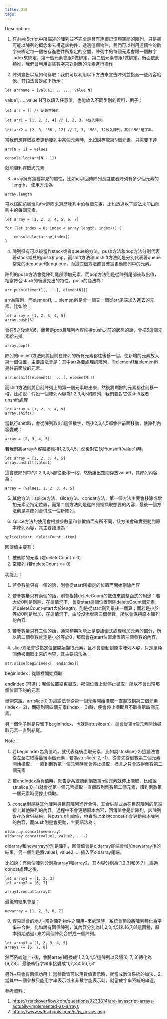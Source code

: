 ```yaml
---
title: U18
tags:
---
```


Description:
1. 在JavaScript中所描述的陣列並不完全是具有連續記憶體空間的陣列，只是盡可能以陣列的概念來去構造該物件，透過這個物件，我們可以利用連續性的數字來綁定每一個被存進物件所指定的空間，陣列中的每個元素會跟一個數字index來綁定，第一個元素會跟0做綁定，第二個元素會跟1做綁定，後面依此類推，我們會利用這些數字來對對應的元素進行操作

2. 陣列宣告以及如何存取：我們可以利用以下方法來宣告陣列並指派一些內容給他，其語法會是如下所示：
```
let arrname = [value1, ..... , value N]
```

value1, .... value N可以填入任意值，也能放入不同型別的資料，例子：

```
let arr = [] // 定義空陣列

let arr1 = [1, 2, 3, 4] // 1, 2, 3, 4放入陣列
 
let arr2 = [2, 3, '56', 12] // 2, 3, '56', 12放入陣列，其中'56'是字串。
``` 


當我們想存取或者更動陣列中某個元素時，比如說存取第N個元素，只需要下達

```
arr[N - 1] = value1
```

```
console.log(arr[N - 1])
```

就能順利存取該元素


3. array擁有幾種常見的屬性，比如可以回傳陣列長度或者陣列有多少個元素的length，
使用方法為

```
array.length
```


可以搭配該屬性和for迴圈來遍歷陣列中的每個元素，比如透過以下語法來印出陣列中的每個元素。

```
let array = [1, 2, 3, 4, 5, 6, 7]

for (let index = 0; index < array.length. index++) {

	console.log(array[index])
}
```

4. 陣列擁有可以被當作stack或者queue的方法，push方法和pop方法分別代表著stack常見的push和pop，而shift方法和unshift方法則是分別代表著queue常見的dequeue和enqueue，而這四個方法都會確實更動陣列中的元素。

陣列的push方法會從陣列尾部添加元素，而pop方法則是從陣列尾部後取出值，相當符合stack的後進先出的特性，push的語法為：

```
arr.push(element1[, ...[, elementN]])
```

arr為陣列，而element1, ... elementN是會一個又一個從arr尾端加入進去的元素。比如說：
```
let array = [1, 2, 3, 4, 5]
array.push(6)
```

會在5之後添加6，而若是pop且陣列內容維持push之前的狀態的話，會把5這個元素給去掉
```
array.pop()
```

陣列的unshift方法則將目前在陣列的所有元素都往後移一個，使新增的元素放入第一個位置，主要語法會是：其中arr為要處理的陣列，而element1至elementN是往前面放的元素。
```
arr.unshift(element1[, ...[, elementN]])
```

而shift方法則將目前陣列上的第一個元素取出來，然後將剩餘的元素都往前移一格，比如說：假設一個陣列內容為1,2,3,4,5的陣列，我們要對它做shift或者unshift處理

```
let array = [1, 2, 3, 4, 5]
array.shift()
```

當執行shift時，會從陣列取出1這個數字，然後2,3,4,5都會往前面移動，使陣列內容變成：

```
array = [2, 3, 4, 5]
```

若我們將array內容繼續維持1,2,3,4,5，然後對它執行unshift(value1)時，

```
let array = [1, 2, 3, 4, 5]
array.unshift(value1)
```

這會使陣列中的1,2,3,4,5都往後移一格，然後讓出空間存放value1，其陣列內容為：

```
array = [value1, 1, 2, 3, 4, 5]
```

5. 其他方法：splice方法、slice方法、concat方法，第一個方法主要會移除或增加元素至指定位置，而第二個方法則是從陣列裡擷取想要的內容，最後一個方法則是將陣列合併成一個新陣列。


6. splice方法的使用會根據參數量和參數值而有所不同，該方法會確實更動到原本陣列內容，其主要語法為：

```
splice(start, deleteCount, item)
```

回傳值主要有：
1. 被刪除的元素 (若deleteCount > 0)
2. 空陣列 (若deleteCount <= 0)

功能上：

1. 若參數量只有一個的話，則會從start所指定的位置而開始刪除內容
2. 若參數量只有兩個的話，則會根據deleteCount的數值來調整函式的用途：若大於0則是刪除，在這情況下，會從start這個位置刪除deleteCount個元素，若deleteCount-start大於length，則是從start刪到最後一個算；而若是小於等於0則是增加，在這情況下，由於沒添增第三個參數，所以會保持原本陣列的內容
3. 若參數量只有三個的話，通常預期功能上是要該函式處理增加元素的部分，所以第二個參數肯定是小於等於0，那麼會在start位置添置第三個參數的內容。

7.  slice方法會從指定位置開始擷取元素，且不會更動到原本陣列內容，只是單純回傳被擷取出來的內容，其主要語法為：

```
str.slice(beginIndex[, endIndex])
```

beginIndex : 從哪裡開始擷取

endIndex (可選)：哪個位置結束擷取，那個位置上就停止擷取，所以不會出現那個位置下的的元素

舉例來說，arr.slice(0,3)這語法會從第一個元素開始擷取一直擷取到第三個元素(index = 2)，而碰到第四個元素(index = 3)時，便會停止擷取且不取得第四個元素。

另一個例子則是只留下beginIndex，也就是str.slice(n)，這會從第n個元素開始擷取元素一直到結尾。

Note：
1. 若beginIndex為負值時，就代表從後面取元素，比如說str.slice(-2)這語法會從左至右取得最後兩個元素，若為str.slice(-2, -1)，從會先從倒數第二個元素開始擷取，
一直到倒數第一個元素時就會停止擷取，換言之只會取得倒數第二個元素

2. 若endIndex為負值時，就告訴系統讀到倒數第n個元素就停止擷取，比如說str.slice(0,-1)就會從第一個元素擷取一直擷取到倒數第二個元素，讀到倒數第一個元素時便停止擷取。



8. concat則是將其他陣列與目前陣列進行合併，其合併型式為在目前陣列的尾端接上其他陣列的內容，過程中不會更動原本內容，回傳值會是新陣列，該陣列會存放合併結果，與push功能很像，但實際上來說concat不會更動原本陣列的內容，而push則是會更動，主要語法為：

```
oldarray.concat(newarray)
oldarray.concat(value1, value2, ....)
```

oldarray和newarray分別是陣列，回傳值會是oldarray尾端會增加newarray後的結果，另一個則是將value1, value2, ... 插入至oldarray尾端。 

比如說：有兩個陣列分別為array1和array2，其內容分別為[1,2,3]和[6,7]，經過concat處理之後，
```
let array1 = [1, 2, 3]
let array2 = [6, 7]

array1.concat(array2)
```

最後的結果會是：
```
newarray = [1, 2, 3, 6, 7]
```

9. 容易誤會的地方-當對陣列物件之間用+來處理時，系統會預設將陣列轉化為字串來合併，比如說有兩個陣列，其內容分別為[1,2,3,4,5]和[6,7,8]這兩種，原本預期透過+來將兩個陣列合併成一個陣列。

```
let array1 = [1, 2, 3, 4, 5]
array1 += [6, 7, 8]
```

然而系統碰上+後，會將array1轉換成'1,2,3,4,5'這陣列以及將[6, 7, 8]轉化為[6,7,8]，最後執行字串串接變成'1,2,3,4,56,7,8'

另外+只會有兩個功用:1. 當參數皆可以用數值表示時，就當成數值系統的加法、2. 當其中一個參數只能用字串表示或者非數字能表示時，就當成字串系統的串連。



參考資料：
1. https://stackoverflow.com/questions/9233814/are-javascript-arrays-actually-implemented-as-arrays
2. https://www.w3schools.com/js/js_arrays.asp
